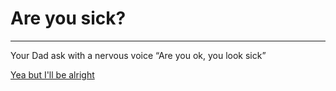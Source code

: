 # Are you sick?
---

Your Dad ask with a nervous voice “Are you ok, you look sick”

[Yea but I'll be alright](follow.md)
